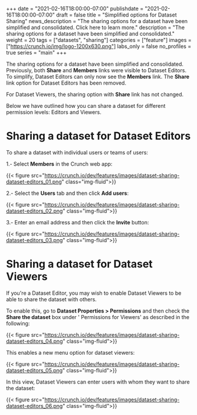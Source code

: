 +++
date = "2021-02-16T18:00:00-07:00"
publishdate = "2021-02-16T18:00:00-07:00"
draft = false
title = "Simplified options for Dataset Sharing"
news_description = "The sharing options for a dataset have been simplified and consolidated. Click here to learn more."
description = "The sharing options for a dataset have been simplified and consolidated."
weight = 20
tags = ["datasets", "sharing"]
categories = ["feature"]
images = ["https://crunch.io/img/logo-1200x630.png"]
labs_only = false
no_profiles = true
series = "main"
+++

The sharing options for a dataset have been simplified and consolidated. Previously, both **Share** and **Members** links were visible to Dataset Editors. To simplify, Dataset Editors can only now see the **Members** link. The **Share** link option for Dataset Editors has been removed.

For Dataset Viewers, the sharing option with **Share** link has not changed.

Below we have outlined how you can share a dataset for different permission levels: Editors and Viewers.

# **Sharing a dataset for Dataset Editors**

To share a dataset with individual users or teams of users:

1.- Select **Members** in the Crunch web app:

{{< figure src="https://crunch.io/dev/features/images/dataset-sharing-dataset-editors_01.png" class="img-fluid">}}

2.- Select the **Users** tab and then click **Add users**:

{{< figure src="https://crunch.io/dev/features/images/dataset-sharing-dataset-editors_02.png" class="img-fluid">}}

3.- Enter an email address and then click the **Invite** button:

{{< figure src="https://crunch.io/dev/features/images/dataset-sharing-dataset-editors_03.png" class="img-fluid">}}

# **Sharing a dataset for Dataset Viewers**

If you're a Dataset Editor, you may wish to enable Dataset Viewers to be able to share the dataset with others.

To enable this, go to **Dataset Properties > Permissions** and then check the **Share the dataset** box under '
Permissions for Viewers' as described in the following:

{{< figure src="https://crunch.io/dev/features/images/dataset-sharing-dataset-editors_04.png" class="img-fluid">}}

This enables a new menu option for dataset viewers:

{{< figure src="https://crunch.io/dev/features/images/dataset-sharing-dataset-editors_05.png" class="img-fluid">}}

In this view, Dataset Viewers can enter users with whom they want to share the dataset:

{{< figure src="https://crunch.io/dev/features/images/dataset-sharing-dataset-editors_06.png" class="img-fluid">}}

